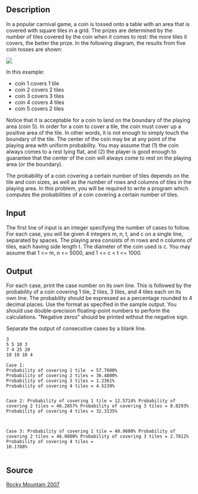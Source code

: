 <h2>Description</h2><p>In a popular carnival game, a coin is tossed onto a table with an area that is covered with square tiles in a grid. The prizes are determined by the number of tiles covered by the coin when it comes to rest: the more tiles it covers, the better the prize. In the following diagram, the results from five coin tosses are shown:</p><p> </p><p><img img="" src="images/3440_1.png"></p><p>In this example:</p><p> </p><ul>   <li>coin 1 covers 1 tile<br></li>   <li>coin 2 covers 2 tiles<br></li>    <li>coin 3 covers 3 tiles<br></li>   <li> coin 4 covers 4 tiles<br></li>   <li> coin 5 covers 2 tiles</li> </ul><p> </p><p>Notice that it is acceptable for a coin to land on the boundary of the playing area (coin 5). In order for a coin to cover a tile, the coin must cover up a positive area of the tile. In other words, it is not enough to simply touch the boundary of the tile. The center of the coin may be at any point of the playing area with uniform probability. You may assume that (1) the coin always comes to a rest lying flat, and (2) the player is good enough to guarantee that the center of the coin will always come to rest on the playing area (or the boundary). </p><p>  </p><p>The probability of a coin covering a certain number of tiles depends on the tile and coin sizes, as well as the number of rows and columns of tiles in the playing area. In this problem, you will be required to write a program which computes the probabilities of a coin covering a certain number of tiles.</p><h2>Input</h2><p>The first line of input is an integer specifying the number of cases to follow. For each case, you will be given 4 integers m, n, t, and c on a single line, separated by spaces. The playing area consists of m rows and n columns of tiles, each having side length t. The diameter of the coin used is c. You may assume that 1 &lt;= m, n &lt;= 5000, and 1 &lt;= c &lt; t &lt;= 1000.</p><h2>Output</h2><p>For each case, print the case number on its own line. This is followed by the probability of a coin covering 1 tile, 2 tiles, 3 tiles, and 4 tiles each on its own line. The probability should be expressed as a percentage rounded to 4 decimal places. Use the format as specified in the sample output. You should use double-precision floating-point numbers to perform the calculations. "Negative zeros" should be printed without the negative sign.
</p>
Separate the output of consecutive cases by a blank line.<pre><code class="language-input1">3
5 5 10 3
7 4 25 20
10 10 10 4</code></pre><pre><code class="language-output1">Case 1:
Probability of covering 1 tile  = 57.7600%
Probability of covering 2 tiles = 36.4800%
Probability of covering 3 tiles = 1.2361%
Probability of covering 4 tiles = 4.5239%

Case 2:
Probability of covering 1 tile  = 12.5714%
Probability of covering 2 tiles = 46.2857%
Probability of covering 3 tiles = 8.8293%
Probability of covering 4 tiles = 32.3135%

Case 3:
Probability of covering 1 tile  = 40.9600%
Probability of covering 2 tiles = 46.0800%
Probability of covering 3 tiles = 2.7812%
Probability of covering 4 tiles = 10.1788%</code></pre><h2>Source</h2><a href="searchproblem?field=source&amp;key=Rocky+Mountain+2007">Rocky Mountain 2007</a>